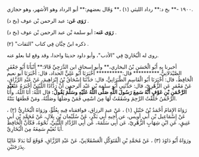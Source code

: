 ١٩٠٠ -** بخ د:** رداد الليثي (١) ،** وَقَال بعضهم:** أبو الرداد وهو الأشهر، وهو حجازي.

**رَوَى عَن:** عبد الرحمن بْن عوف (بخ د) .

**رَوَى عَنه:** أبو سلمة بْن عبد الرحمن بْن عوف (بخ د) .

ذكره ابنُ حِبَّان فِي كتاب "الثقات" (٢) .

روى له الْبُخَارِيّ فِي "الأدب"، وأبو داود حديثا واحدا، وقد وقع لنا بعلو عنه.

أخبرنا بِهِ أَبُو الْحَسَنِ بْنُ البخاري،** وأبو إسحاق ابن الدَّرَجِيِّ قَالا:** أَنْبَأَنَا أَبُو جَعْفَرٍ الصَّيْدَلانِيُّ،********** قال:********** أَخْبَرَنَا أَبُو عَلِيٍّ الحداد، قال: أَخْبَرَنَا أبو نعيم الْحَافِظُ، قال: أَخْبَرَنَا أَبُو الْقَاسِمِ الطَّبَرَانِيُّ، قال: حَدَّثَنَا إِسْحَاقُ بْنُ إِبْرَاهِيمَ، عَنْ عَبْدِ الرَّزَّاقِ، عَنْ مَعْمَرٍ عَنِ الزُّهْرِيّ، قال: حَدَّثَنِي أَبُو سلمة بْن عَبْد الرحمن أَنَّ رَدَّادًا اللَّيْثِيَّ أَخْبَرَهُ عَنْ**عَبْدِ الرَّحْمَنِ بْنِ عَوْفٍ أَنَّهُ سَمِعَ رَسُولَ اللَّهِ صَلَّى اللَّهُ عَلَيْهِ وسَلَّمَ يَقُولُ:** قال اللَّهُ: أَنَا اللَّهُ، وأَنَا الرَّحْمَنُ خَلَقْتُ الرَّحِمَ وشَقَقَتُ لَهَا مِنَ اسْمِي فَمَنْ وصَلَهَا وصَلْتُهُ، ومَنْ قَطَعَهَا بَتَتْهُ.

رَوَاهُ الإِمَامُ أَحْمَدُ بْنُ حَنْبَلٍ (١) ، عَنْ عبد الرزاق، فوافقناه فِيهِ بِعُلُوٍّ، ورَوَاهُ الْبُخَارِيُّ (٢) ، عَنْ إِسْمَاعِيل بْن أَبي أويس، عن أَخِيهِ أَبِي بَكْرٍ، عَنْ سُلَيْمان بْنِ بِلالٍ، عَنْ مُحَمَّدِ بْنِ أَبي عَتِيقٍ، عَنِ ابْنِ شِهَابٍ الزُّهْرِيّ، عَن أَبِي سَلَمَةَ، عَن أَبِي الرَّدَّادِ اللَّيْثِيِّ، نَحْوَهُ، فَكَأَنَّ الْحَافِظَ أَبَا نُعَيْمٍ سَمِعَهُ مِنَ الْبُخَارِيِّ.

ورَوَاهُ أَبُو دَاوُدَ (٣) ، عَنْ مُحَمَّدِ بْنِ الْمُتَوَكِّلِ الْعَسْقَلانِيِّ، عَنْ عَبْدِ الرَّزَّاقِ، فَوَقَعَ لَنَا بَدَلا عَالِيًا بِدَرَجَتَيْنِ.